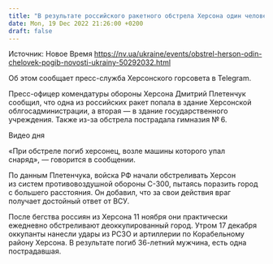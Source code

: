 ```yaml
---
title: "В результате российского ракетного обстрела Херсона один человек погиб — горсовет"
date: Mon, 19 Dec 2022 21:26:00 +0200
draft: false
---
```

Источник: Новое Время https://nv.ua/ukraine/events/obstrel-herson-odin-chelovek-pogib-novosti-ukrainy-50292032.html


Об этом сообщает пресс-служба Херсонского горсовета в Telegram. 

Пресс-офицер комендатуры обороны Херсона Дмитрий Плетенчук сообщил, что одна из российских ракет попала в здание Херсонской облгосадминистрации, а вторая — в здание государственного учреждения. Также из-за обстрела пострадала гимназия № 6. 

 Видео дня   

«При обстреле погиб херсонец, возле машины которого упал снаряд», — говорится в сообщении.

По данным Плетенчука, войска РФ начали обстреливать Херсон из систем противовоздушной обороны С-300, пытаясь поразить город с большего расстояния. Он добавил, что за свои действия враг получает достойный ответ от ВСУ.

После бегства россиян из Херсона 11 ноября они практически ежедневно обстреливают деоккупированный город. Утром 17 декабря оккупанты нанесли удары из РСЗО и артиллерии по Корабельному району Херсона. В результате погиб 36-летний мужчина, есть одна пострадавшая. 
